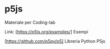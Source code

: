 # p5js

Materiale per Coding-lab

Link:
[https://p5js.org/examples/] Esempi

[https://github.com/p5py/p5] Libreria Python P5js
